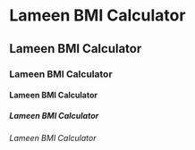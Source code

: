 # Lameen BMI Calculator
## Lameen BMI Calculator
### Lameen BMI Calculator
#### Lameen BMI Calculator
##### Lameen BMI Calculator
###### Lameen BMI Calculator